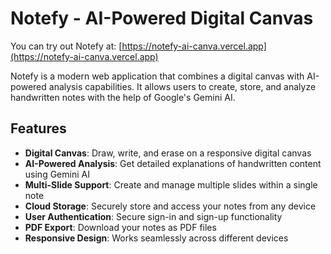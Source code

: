 # Notefy - AI-Powered Digital Canvas

You can try out Notefy at: [https://notefy-ai-canva.vercel.app](https://notefy-ai-canva.vercel.app)


Notefy is a modern web application that combines a digital canvas with AI-powered analysis capabilities. It allows users to create, store, and analyze handwritten notes with the help of Google's Gemini AI.

## Features

- **Digital Canvas**: Draw, write, and erase on a responsive digital canvas
- **AI-Powered Analysis**: Get detailed explanations of handwritten content using Gemini AI
- **Multi-Slide Support**: Create and manage multiple slides within a single note
- **Cloud Storage**: Securely store and access your notes from any device
- **User Authentication**: Secure sign-in and sign-up functionality
- **PDF Export**: Download your notes as PDF files
- **Responsive Design**: Works seamlessly across different devices


